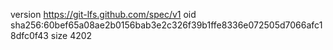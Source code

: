 version https://git-lfs.github.com/spec/v1
oid sha256:60bef65a08ae2b0156bab3e2c326f39b1ffe8336e072505d7066afc18dfc0f43
size 4202

